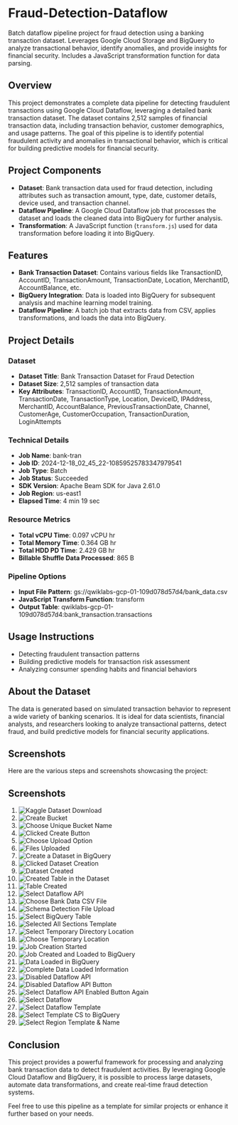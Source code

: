 # Fraud-Detection-Dataflow

Batch dataflow pipeline project for fraud detection using a banking transaction dataset. Leverages Google Cloud Storage and BigQuery to analyze transactional behavior, identify anomalies, and provide insights for financial security. Includes a JavaScript transformation function for data parsing.

## Overview

This project demonstrates a complete data pipeline for detecting fraudulent transactions using Google Cloud Dataflow, leveraging a detailed bank transaction dataset. The dataset contains 2,512 samples of financial transaction data, including transaction behavior, customer demographics, and usage patterns. The goal of this pipeline is to identify potential fraudulent activity and anomalies in transactional behavior, which is critical for building predictive models for financial security.

## Project Components

- **Dataset**: Bank transaction data used for fraud detection, including attributes such as transaction amount, type, date, customer details, device used, and transaction channel.
- **Dataflow Pipeline**: A Google Cloud Dataflow job that processes the dataset and loads the cleaned data into BigQuery for further analysis.
- **Transformation**: A JavaScript function (`transform.js`) used for data transformation before loading it into BigQuery.

## Features

- **Bank Transaction Dataset**: Contains various fields like TransactionID, AccountID, TransactionAmount, TransactionDate, Location, MerchantID, AccountBalance, etc.
- **BigQuery Integration**: Data is loaded into BigQuery for subsequent analysis and machine learning model training.
- **Dataflow Pipeline**: A batch job that extracts data from CSV, applies transformations, and loads the data into BigQuery.

## Project Details

### Dataset

- **Dataset Title**: Bank Transaction Dataset for Fraud Detection
- **Dataset Size**: 2,512 samples of transaction data
- **Key Attributes**: TransactionID, AccountID, TransactionAmount, TransactionDate, TransactionType, Location, DeviceID, IPAddress, MerchantID, AccountBalance, PreviousTransactionDate, Channel, CustomerAge, CustomerOccupation, TransactionDuration, LoginAttempts

### Technical Details

- **Job Name**: bank-tran
- **Job ID**: 2024-12-18_02_45_22-10859525783347979541
- **Job Type**: Batch
- **Job Status**: Succeeded
- **SDK Version**: Apache Beam SDK for Java 2.61.0
- **Job Region**: us-east1
- **Elapsed Time**: 4 min 19 sec

### Resource Metrics

- **Total vCPU Time**: 0.097 vCPU hr
- **Total Memory Time**: 0.364 GB hr
- **Total HDD PD Time**: 2.429 GB hr
- **Billable Shuffle Data Processed**: 865 B

### Pipeline Options

- **Input File Pattern**: gs://qwiklabs-gcp-01-109d078d57d4/bank_data.csv
- **JavaScript Transform Function**: transform
- **Output Table**: qwiklabs-gcp-01-109d078d57d4:bank_transaction.transactions

## Usage Instructions

- Detecting fraudulent transaction patterns
- Building predictive models for transaction risk assessment
- Analyzing consumer spending habits and financial behaviors

## About the Dataset

The data is generated based on simulated transaction behavior to represent a wide variety of banking scenarios. It is ideal for data scientists, financial analysts, and researchers looking to analyze transactional patterns, detect fraud, and build predictive models for financial security applications.

## Screenshots

Here are the various steps and screenshots showcasing the project:

## Screenshots

1. ![Kaggle Dataset Download](https://github.com/Deepak-Mishra815/fraud-detection-dataflow/blob/main/Kaggle_dataset_download.png)
2. ![Create Bucket](https://github.com/Deepak-Mishra815/fraud-detection-dataflow/blob/main/Dataflow_Pipeline.Create_bucket_CS.jpg)
3. ![Choose Unique Bucket Name](https://github.com/Deepak-Mishra815/fraud-detection-dataflow/blob/main/Dataflow_Pipeline.Choose_the_unique_bucket_name.jpg)
4. ![Clicked Create Button](https://github.com/Deepak-Mishra815/fraud-detection-dataflow/blob/main/Dataflow_Pipeline.Clicked_Create_button_CS_bucket.jpg)
5. ![Choose Upload Option](https://github.com/Deepak-Mishra815/fraud-detection-dataflow/blob/main/Dataflow_Pipeline.Choose_the_upload_option.jpg)
6. ![Files Uploaded](https://github.com/Deepak-Mishra815/fraud-detection-dataflow/blob/main/Dataflow_Pipeline.Files_uploaded_CS.jpg)
7. ![Create a Dataset in BigQuery](https://github.com/Deepak-Mishra815/fraud-detection-dataflow/blob/main/Dataflow_Pipeline.Create_a_dataset_in_BigQuery.jpg)
8. ![Clicked Dataset Creation](https://github.com/Deepak-Mishra815/fraud-detection-dataflow/blob/main/Dataflow_pipeline_clicked_dataset_creation.jpg)
9. ![Dataset Created](https://github.com/Deepak-Mishra815/fraud-detection-dataflow/blob/main/Dataflow_Pipeline.dataset_created.jpg)
10. ![Created Table in the Dataset](https://github.com/Deepak-Mishra815/fraud-detection-dataflow/blob/main/Dataflow_Pipeline.Created_table_in_the_dataset.jpg)
11. ![Table Created](https://github.com/Deepak-Mishra815/fraud-detection-dataflow/blob/main/Dataflow_Pipeline.Table_created.jpg)
12. ![Select Dataflow API](https://github.com/Deepak-Mishra815/fraud-detection-dataflow/blob/main/Dataflow_Pipeline.Select_dataflow_api.jpg)
13. ![Choose Bank Data CSV File](https://github.com/Deepak-Mishra815/fraud-detection-dataflow/blob/main/Dataflow_Pipeline.Choose_bank_data_csv_file.jpg)
14. ![Schema Detection File Upload](https://github.com/Deepak-Mishra815/fraud-detection-dataflow/blob/main/Dataflow_Pipeline.Schema_detection_file_upload.jpg)
15. ![Select BigQuery Table](https://github.com/Deepak-Mishra815/fraud-detection-dataflow/blob/main/Dataflow_Pipeline.Select_the_biqquery_table.jpg)
16. ![Selected All Sections Template](https://github.com/Deepak-Mishra815/fraud-detection-dataflow/blob/main/Dataflow_Pipeline_selected_all_the_4_sections_template.jpg)
17. ![Select Temporary Directory Location](https://github.com/Deepak-Mishra815/fraud-detection-dataflow/blob/main/Dataflow_Pipeline.Select_the_temp_directory_location.jpg)
18. ![Choose Temporary Location](https://github.com/Deepak-Mishra815/fraud-detection-dataflow/blob/main/Dataflow_Pipeline.Choose_temporary_location.jpg)
19. ![Job Creation Started](https://github.com/Deepak-Mishra815/fraud-detection-dataflow/blob/main/Dataflow_Pipeline_Job_Creation_Started.jpg)
20. ![Job Created and Loaded to BigQuery](https://github.com/Deepak-Mishra815/fraud-detection-dataflow/blob/main/Dataflow_Pipeline.Job_created_loaded_bigquery.jpg)
21. ![Data Loaded in BigQuery](https://github.com/Deepak-Mishra815/fraud-detection-dataflow/blob/main/Dataflow_Pipeline.Dataloaded_in_BigQuery.jpg)
22. ![Complete Data Loaded Information](https://github.com/Deepak-Mishra815/fraud-detection-dataflow/blob/main/Dataflow_Pipeline.Comlete_data_loaded_information.jpg)
23. ![Disabled Dataflow API](https://github.com/Deepak-Mishra815/fraud-detection-dataflow/blob/main/Dataflow_Pipeline.Disabled_Dataflow_API.jpg)
24. ![Disabled Dataflow API Button](https://github.com/Deepak-Mishra815/fraud-detection-dataflow/blob/main/Dataflow_Pipeline.Disabled_Dataflow_API_button.jpg)
25. ![Select Dataflow API Enabled Button Again](https://github.com/Deepak-Mishra815/fraud-detection-dataflow/blob/main/Dataflow_Pipeline.Select_dataflow_api_enabled_button_again.jpg)
26. ![Select Dataflow](https://github.com/Deepak-Mishra815/fraud-detection-dataflow/blob/main/Dataflow_Pipeline.Select_dataflow.jpg)
27. ![Select Dataflow Template](https://github.com/Deepak-Mishra815/fraud-detection-dataflow/blob/main/Dataflow_Pipeline.Select_dataflow_template.jpg)
28. ![Select Template CS to BigQuery](https://github.com/Deepak-Mishra815/fraud-detection-dataflow/blob/main/Dataflow_Pipeline.Select_template_CS_to_BigQuery.jpg)
29. ![Select Region Template & Name](https://github.com/Deepak-Mishra815/fraud-detection-dataflow/blob/main/Dataflow_Pipeline.Select_region_template_&_name.jpg)


## Conclusion

This project provides a powerful framework for processing and analyzing bank transaction data to detect fraudulent activities. By leveraging Google Cloud Dataflow and BigQuery, it is possible to process large datasets, automate data transformations, and create real-time fraud detection systems.

Feel free to use this pipeline as a template for similar projects or enhance it further based on your needs.
